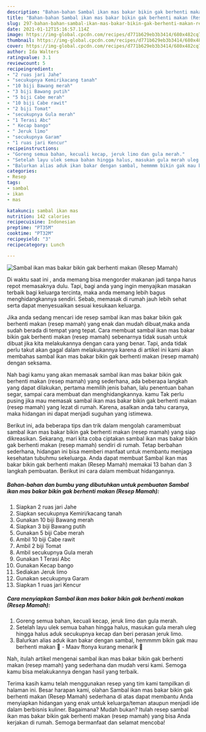 ```yaml
---
description: "Bahan-bahan Sambal ikan mas bakar bikin gak berhenti makan (Resep Mamah) yang nikmat dan Mudah Dibuat"
title: "Bahan-bahan Sambal ikan mas bakar bikin gak berhenti makan (Resep Mamah) yang nikmat dan Mudah Dibuat"
slug: 297-bahan-bahan-sambal-ikan-mas-bakar-bikin-gak-berhenti-makan-resep-mamah-yang-nikmat-dan-mudah-dibuat
date: 2021-01-12T15:16:57.114Z
image: https://img-global.cpcdn.com/recipes/d771b629eb3b3414/680x482cq70/sambal-ikan-mas-bakar-bikin-gak-berhenti-makan-resep-mamah-foto-resep-utama.jpg
thumbnail: https://img-global.cpcdn.com/recipes/d771b629eb3b3414/680x482cq70/sambal-ikan-mas-bakar-bikin-gak-berhenti-makan-resep-mamah-foto-resep-utama.jpg
cover: https://img-global.cpcdn.com/recipes/d771b629eb3b3414/680x482cq70/sambal-ikan-mas-bakar-bikin-gak-berhenti-makan-resep-mamah-foto-resep-utama.jpg
author: Ida Walters
ratingvalue: 3.1
reviewcount: 5
recipeingredient:
- "2 ruas jari Jahe"
- "secukupnya Kemirikacang tanah"
- "10 biji Bawang merah"
- "3 biji Bawang putih"
- "5 biji Cabe merah"
- "10 biji Cabe rawit"
- "2 biji Tomat"
- "secukupnya Gula merah"
- "1 Terasi Abc"
- " Kecap bango"
- " Jeruk limo"
- "secukupnya Garam"
- "1 ruas jari Kencur"
recipeinstructions:
- "Goreng semua bahan, kecuali kecap, jeruk limo dan gula merah."
- "Setelah layu ulek semua bahan hingga halus, masukan gula merah uleg hingga halus aduk secukupnya kecap dan beri perasan jeruk limo."
- "Balurkan alias aduk ikan bakar dengan sambal, hemmmm bikin gak mau berhenti makan 🤤 Maav ftonya kurang menarik 🤭"
categories:
- Resep
tags:
- sambal
- ikan
- mas

katakunci: sambal ikan mas 
nutrition: 142 calories
recipecuisine: Indonesian
preptime: "PT35M"
cooktime: "PT32M"
recipeyield: "3"
recipecategory: Lunch

---
```



![Sambal ikan mas bakar bikin gak berhenti makan (Resep Mamah)](https://img-global.cpcdn.com/recipes/d771b629eb3b3414/680x482cq70/sambal-ikan-mas-bakar-bikin-gak-berhenti-makan-resep-mamah-foto-resep-utama.jpg)

Di waktu  saat ini , anda memang bisa mengorder makanan jadi tanpa harus repot memasaknya dulu. Tapi, bagi anda yang ingin menyajikan masakan terbaik bagi keluarga tercinta, maka anda memang lebih bagus menghidangkannya sendiri. Sebab, memasak di rumah jauh lebih sehat serta dapat menyesuaikan sesuai kesukaan keluarga.

Jika anda sedang mencari ide resep sambal ikan mas bakar bikin gak berhenti makan (resep mamah) yang enak dan mudah dibuat,maka anda sudah berada di tempat yang tepat. Cara membuat sambal ikan mas bakar bikin gak berhenti makan (resep mamah)  sebenarnya tidak susah untuk dibuat jika kita melakukannya dengan cara yang benar. Tapi, anda tidak perlu takut akan gagal dalam melakukannya 
karena di artikel ini kami akan membahas sambal ikan mas bakar bikin gak berhenti makan (resep mamah) dengan seksama.  



Nah bagi kamu yang akan memasak sambal ikan mas bakar bikin gak berhenti makan (resep mamah) yang sederhana, ada beberapa langkah yang dapat dilakukan, pertama memilih jenis bahan, lalu penentuan bahan segar, sampai cara membuat dan menghidangkannya. kamu Tak perlu pusing jika mau memasak sambal ikan mas bakar bikin gak berhenti makan (resep mamah) yang lezat di rumah. Karena, asalkan anda  tahu caranya, maka hidangan ini dapat menjadi suguhan yang istimewa.

Berikut ini, ada beberapa tips dan trik dalam mengolah caramembuat sambal ikan mas bakar bikin gak berhenti makan (resep mamah) yang siap dikreasikan. Sekarang, mari kita coba ciptakan sambal ikan mas bakar bikin gak berhenti makan (resep mamah) sendiri di rumah. Tetap berbahan sederhana, hidangan ini bisa memberi manfaat untuk membantu menjaga kesehatan tubuhmu sekeluarga. Anda dapat membuat Sambal ikan mas bakar bikin gak berhenti makan (Resep Mamah) memakai 13 bahan dan 3 langkah pembuatan. Berikut ini cara dalam membuat hidangannya.

<!--inarticleads1-->

##### Bahan-bahan dan bumbu yang dibutuhkan untuk pembuatan Sambal ikan mas bakar bikin gak berhenti makan (Resep Mamah):

1. Siapkan 2 ruas jari Jahe
1. Siapkan secukupnya Kemiri/kacang tanah
1. Gunakan 10 biji Bawang merah
1. Siapkan 3 biji Bawang putih
1. Gunakan 5 biji Cabe merah
1. Ambil 10 biji Cabe rawit
1. Ambil 2 biji Tomat
1. Ambil secukupnya Gula merah
1. Gunakan 1 Terasi Abc
1. Gunakan  Kecap bango
1. Sediakan  Jeruk limo
1. Gunakan secukupnya Garam
1. Siapkan 1 ruas jari Kencur




<!--inarticleads2-->

##### Cara menyiapkan Sambal ikan mas bakar bikin gak berhenti makan (Resep Mamah):

1. Goreng semua bahan, kecuali kecap, jeruk limo dan gula merah.
1. Setelah layu ulek semua bahan hingga halus, masukan gula merah uleg hingga halus aduk secukupnya kecap dan beri perasan jeruk limo.
1. Balurkan alias aduk ikan bakar dengan sambal, hemmmm bikin gak mau berhenti makan 🤤 - Maav ftonya kurang menarik 🤭




Nah, itulah artikel mengenai  sambal ikan mas bakar bikin gak berhenti makan (resep mamah)  yang sederhana dan mudah versi kami. Semoga kamu bisa melakukannya dengan hasil yang terbaik. 

Terima kasih kamu telah menggunakan resep yang tim kami tampilkan di halaman ini. Besar harapan kami, olahan  Sambal ikan mas bakar bikin gak berhenti makan (Resep Mamah) sederhana di atas dapat membantu Anda menyiapkan hidangan yang enak untuk keluarga/teman ataupun menjadi ide dalam berbisnis kuliner. Bagaimana? Mudah bukan? Itulah resep sambal ikan mas bakar bikin gak berhenti makan (resep mamah) yang bisa Anda kerjakan di rumah. Semoga bermanfaat dan selamat mencoba!

